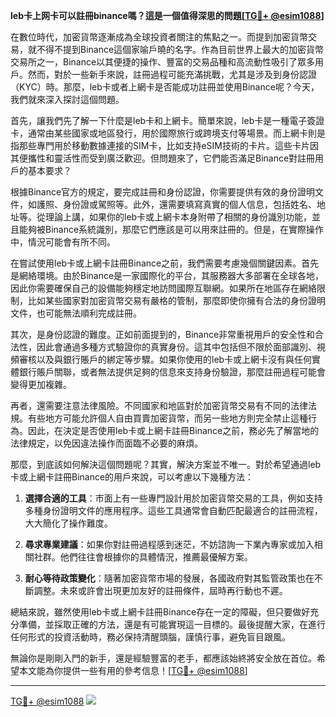**leb卡上网卡可以註冊binance嗎？這是一個值得深思的問題[[TG💪+ @esim1088](https://t.me/s/esim1088)]**

在數位時代，加密貨幣逐漸成為全球投資者關注的焦點之一。而提到加密貨幣交易，就不得不提到Binance這個家喻戶曉的名字。作為目前世界上最大的加密貨幣交易所之一，Binance以其便捷的操作、豐富的交易品種和高流動性吸引了眾多用戶。然而，對於一些新手來說，註冊過程可能充滿挑戰，尤其是涉及到身份認證（KYC）時。那麼，leb卡或者上網卡是否能成功註冊並使用Binance呢？今天，我們就來深入探討這個問題。

首先，讓我們先了解一下什麼是leb卡和上網卡。簡單來說，leb卡是一種電子簽證卡，通常由某些國家或地區發行，用於國際旅行或跨境支付等場景。而上網卡則是指那些專門用於移動數據連接的SIM卡，比如支持eSIM技術的卡片。這些卡片因其便攜性和靈活性而受到廣泛歡迎。但問題來了，它們能否滿足Binance對註冊用戶的基本要求？

根據Binance官方的規定，要完成註冊和身份認證，你需要提供有效的身份證明文件，如護照、身份證或駕照等。此外，還需要填寫真實的個人信息，包括姓名、地址等。從理論上講，如果你的leb卡或上網卡本身附帶了相關的身份識別功能，並且能夠被Binance系統識別，那麼它們應該是可以用來註冊的。但是，在實際操作中，情況可能會有所不同。

在嘗試使用leb卡或上網卡註冊Binance之前，我們需要考慮幾個關鍵因素。首先是網絡環境。由於Binance是一家國際化的平台，其服務器大多部署在全球各地，因此你需要確保自己的設備能夠穩定地訪問國際互聯網。如果所在地區存在網絡限制，比如某些國家對加密貨幣交易有嚴格的管制，那麼即使你擁有合法的身份證明文件，也可能無法順利完成註冊。

其次，是身份認證的難度。正如前面提到的，Binance非常重視用戶的安全性和合法性，因此會通過多種方式驗證你的真實身份。這其中包括但不限於面部識別、視頻審核以及與銀行賬戶的綁定等步驟。如果你使用的leb卡或上網卡沒有與任何實體銀行賬戶關聯，或者無法提供足夠的信息來支持身份驗證，那麼註冊過程可能會變得更加複雜。

再者，還需要注意法律風險。不同國家和地區對於加密貨幣交易有不同的法律法規。有些地方可能允許個人自由買賣加密貨幣，而另一些地方則完全禁止這種行為。因此，在決定是否使用leb卡或上網卡註冊Binance之前，務必先了解當地的法律規定，以免因違法操作而面臨不必要的麻煩。

那麼，到底該如何解決這個問題呢？其實，解決方案並不唯一。對於希望通過leb卡或上網卡註冊Binance的用戶來說，可以考慮以下幾種方法：

1. **選擇合適的工具**：市面上有一些專門設計用於加密貨幣交易的工具，例如支持多種身份證明文件的應用程序。這些工具通常會自動匹配最適合的註冊流程，大大簡化了操作難度。

2. **尋求專業建議**：如果你對註冊過程感到迷茫，不妨諮詢一下業內專家或加入相關社群。他們往往會根據你的具體情況，推薦最優解方案。

3. **耐心等待政策變化**：隨著加密貨幣市場的發展，各國政府對其監管政策也在不斷調整。未來或許會出現更加友好的註冊條件，屆時再行動也不遲。

總結來說，雖然使用leb卡或上網卡註冊Binance存在一定的障礙，但只要做好充分準備，並採取正確的方法，還是有可能實現這一目標的。最後提醒大家，在進行任何形式的投資活動時，務必保持清醒頭腦，謹慎行事，避免盲目跟風。

無論你是剛剛入門的新手，還是經驗豐富的老手，都應該始終將安全放在首位。希望本文能為你提供一些有用的參考信息！[[TG💪+ @esim1088](https://t.me/s/esim1088)]

---

[TG💪+ @esim1088](https://t.me/s/esim1088) ![](https://i.postimg.cc/4NQfJmqS/Snipaste-2025-05-13-00-14-12.png)